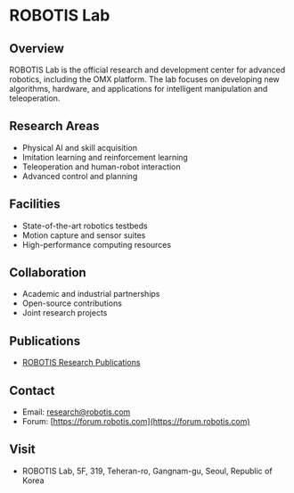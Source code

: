 # ROBOTIS Lab

## Overview

ROBOTIS Lab is the official research and development center for advanced robotics, including the OMX platform. The lab focuses on developing new algorithms, hardware, and applications for intelligent manipulation and teleoperation.

## Research Areas
- Physical AI and skill acquisition
- Imitation learning and reinforcement learning
- Teleoperation and human-robot interaction
- Advanced control and planning

## Facilities
- State-of-the-art robotics testbeds
- Motion capture and sensor suites
- High-performance computing resources

## Collaboration
- Academic and industrial partnerships
- Open-source contributions
- Joint research projects

## Publications
- [ROBOTIS Research Publications](https://www.robotis.com/)

## Contact
- Email: research@robotis.com
- Forum: [https://forum.robotis.com](https://forum.robotis.com)

## Visit
- ROBOTIS Lab, 5F, 319, Teheran-ro, Gangnam-gu, Seoul, Republic of Korea 